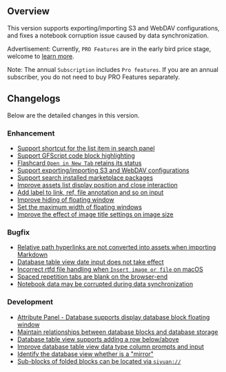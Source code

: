 ## Overview

This version supports exporting/importing S3 and WebDAV configurations, and fixes a notebook corruption issue caused by data synchronization.

Advertisement: Currently, `PRO Features` are in the early bird price stage, welcome to [learn more](https://b3log.org/siyuan/en/pricing.html).

Note: The annual `Subscription` includes `Pro features`. If you are an annual subscriber, you do not need to buy PRO Features separately.

## Changelogs

Below are the detailed changes in this version.

### Enhancement

* [Support shortcut for the list item in search panel](https://github.com/siyuan-note/siyuan/issues/9548)
* [Support GFScript code block highlighting](https://github.com/siyuan-note/siyuan/issues/9558)
* [Flashcard `Open in New Tab` retains its status](https://github.com/siyuan-note/siyuan/issues/9561)
* [Support exporting/importing S3 and WebDAV configurations](https://github.com/siyuan-note/siyuan/issues/9566)
* [Support search installed marketplace packages](https://github.com/siyuan-note/siyuan/issues/9577)
* [Improve assets list display position and close interaction](https://github.com/siyuan-note/siyuan/issues/9579)
* [Add label to link, ref, file annotation and so on input](https://github.com/siyuan-note/siyuan/issues/9583)
* [Improve hiding of floating window](https://github.com/siyuan-note/siyuan/issues/9584)
* [Set the maximum width of floating windows](https://github.com/siyuan-note/siyuan/issues/9587)
* [Improve the effect of image title settings on image size](https://github.com/siyuan-note/siyuan/issues/9596)

### Bugfix

* [Relative path hyperlinks are not converted into assets when importing Markdown](https://github.com/siyuan-note/siyuan/issues/9563)
* [Database table view date input does not take effect](https://github.com/siyuan-note/siyuan/issues/9573)
* [Incorrect rtfd file handling when `Insert image or file` on macOS](https://github.com/siyuan-note/siyuan/issues/9585)
* [Spaced repetition tabs are blank on the browser-end](https://github.com/siyuan-note/siyuan/issues/9589)
* [Notebook data may be corrupted during data synchronization](https://github.com/siyuan-note/siyuan/issues/9594)

### Development

* [Attribute Panel - Database supports display database block floating window](https://github.com/siyuan-note/siyuan/issues/9285)
* [Maintain relationships between database blocks and database storage](https://github.com/siyuan-note/siyuan/issues/9496)
* [Database table view supports adding a row below/above](https://github.com/siyuan-note/siyuan/issues/9560)
* [Improve database table view data type column prompts and input](https://github.com/siyuan-note/siyuan/issues/9570)
* [Identify the database view whether is a "mirror"](https://github.com/siyuan-note/siyuan/issues/9578)
* [Sub-blocks of folded blocks can be located via `siyuan://`](https://github.com/siyuan-note/siyuan/issues/9580)
